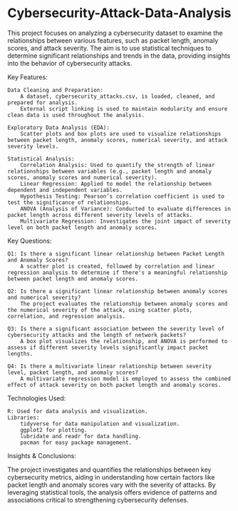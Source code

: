 # Cybersecurity-Attack-Data-Analysis
This project focuses on analyzing a cybersecurity dataset to examine the relationships between various features, such as packet length, anomaly scores, and attack severity. The aim is to use statistical techniques to determine significant relationships and trends in the data, providing insights into the behavior of cybersecurity attacks.

Key Features:

    Data Cleaning and Preparation:
        A dataset, cybersecurity_attacks.csv, is loaded, cleaned, and prepared for analysis.
        External script linking is used to maintain modularity and ensure clean data is used throughout the analysis.

    Exploratory Data Analysis (EDA):
        Scatter plots and box plots are used to visualize relationships between packet length, anomaly scores, numerical severity, and attack severity levels.

    Statistical Analysis:
        Correlation Analysis: Used to quantify the strength of linear relationships between variables (e.g., packet length and anomaly scores, anomaly scores and numerical severity).
        Linear Regression: Applied to model the relationship between dependent and independent variables.
        Hypothesis Testing: Pearson’s correlation coefficient is used to test the significance of relationships.
        ANOVA (Analysis of Variance): Conducted to evaluate differences in packet length across different severity levels of attacks.
        Multivariate Regression: Investigates the joint impact of severity level on both packet length and anomaly scores.

Key Questions:

    Q1: Is there a significant linear relationship between Packet Length and Anomaly Scores?
        A scatter plot is created, followed by correlation and linear regression analysis to determine if there's a meaningful relationship between packet length and anomaly scores.

    Q2: Is there a significant linear relationship between anomaly scores and numerical severity?
        The project evaluates the relationship between anomaly scores and the numerical severity of the attack, using scatter plots, correlation, and regression analysis.

    Q3: Is there a significant association between the severity level of cybersecurity attacks and the length of network packets?
        A box plot visualizes the relationship, and ANOVA is performed to assess if different severity levels significantly impact packet lengths.

    Q4: Is there a multivariate linear relationship between severity level, packet length, and anomaly scores?
        A multivariate regression model is employed to assess the combined effect of attack severity on both packet length and anomaly scores.

Technologies Used:

    R: Used for data analysis and visualization.
    Libraries:
        tidyverse for data manipulation and visualization.
        ggplot2 for plotting.
        lubridate and readr for data handling.
        pacman for easy package management.

Insights & Conclusions:

The project investigates and quantifies the relationships between key cybersecurity metrics, aiding in understanding how certain factors like packet length and anomaly scores vary with the severity of attacks. By leveraging statistical tools, the analysis offers evidence of patterns and associations critical to strengthening cybersecurity defenses.
